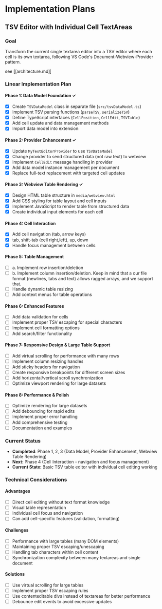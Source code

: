 # Implementation Plans

## TSV Editor with Individual Cell TextAreas

### Goal
Transform the current single textarea editor into a TSV editor where each cell is its own textarea, following VS Code's Document-Webview-Provider pattern.

see [[architecture.md]]

### Linear Implementation Plan

#### Phase 1: Data Model Foundation ✓
- [x] Create `TSVDataModel` class in separate file (`src/tsvDataModel.ts`)
- [x] Implement TSV parsing functions (`parseTSV`, `serializeTSV`)
- [x] Define TypeScript interfaces (`CellPosition`, `CellEdit`, `TSVTable`)
- [x] Add cell update and data management methods
- [x] Import data model into extension

#### Phase 2: Provider Enhancement ✓
- [x] Update `MyTextEditorProvider` to use `TSVDataModel`
- [x] Change provider to send structured data (not raw text) to webview
- [x] Implement `CellEdit` message handling in provider
- [x] Add data model instance management per document
- [x] Replace full-text replacement with targeted cell updates

#### Phase 3: Webview Table Rendering ✓
- [x] Design HTML table structure in `media/webview.html`
- [x] Add CSS styling for table layout and cell inputs
- [x] Implement JavaScript to render table from structured data
- [x] Create individual input elements for each cell

#### Phase 4: Cell Interaction
- [x] Add cell navigation (tab, arrow keys)
- [x] tab, shift-tab (cell right,left), up, down
- [x] Handle focus management between cells

#### Phase 5: Table Management
- [ ] a. Implement row insertion/deletion
- [ ] b. Implement column insertion/deletion.  Keep in mind that a our file format (newlines, tabs and text) allows ragged arrays, and we support that.  
- [ ] Handle dynamic table resizing
- [ ] Add context menus for table operations

#### Phase 6: Enhanced Features
- [ ] Add data validation for cells
- [ ] Implement proper TSV escaping for special characters
- [ ] Implement cell formatting options
- [ ] Add search/filter functionality

#### Phase 7: Responsive Design & Large Table Support
- [ ] Add virtual scrolling for performance with many rows
- [ ] Implement column resizing handles
- [ ] Add sticky headers for navigation
- [ ] Create responsive breakpoints for different screen sizes
- [ ] Add horizontal/vertical scroll synchronization
- [ ] Optimize viewport rendering for large datasets

#### Phase 8: Performance & Polish
- [ ] Optimize rendering for large datasets
- [ ] Add debouncing for rapid edits
- [ ] Implement proper error handling
- [ ] Add comprehensive testing
- [ ] Documentation and examples

### Current Status
- **Completed**: Phase 1, 2, 3 (Data Model, Provider Enhancement, Webview Table Rendering)
- **Next**: Phase 4 (Cell Interaction - navigation and focus management)
- **Current State**: Basic TSV table editor with individual cell editing working

### Technical Considerations

#### Advantages
- [ ] Direct cell editing without text format knowledge
- [ ] Visual table representation
- [ ] Individual cell focus and navigation
- [ ] Can add cell-specific features (validation, formatting)

#### Challenges
- [ ] Performance with large tables (many DOM elements)
- [ ] Maintaining proper TSV escaping/unescaping
- [ ] Handling tab characters within cell content
- [ ] Synchronization complexity between many textareas and single document

#### Solutions
- [ ] Use virtual scrolling for large tables
- [ ] Implement proper TSV escaping rules
- [ ] Use contenteditable divs instead of textareas for better performance
- [ ] Debounce edit events to avoid excessive updates
